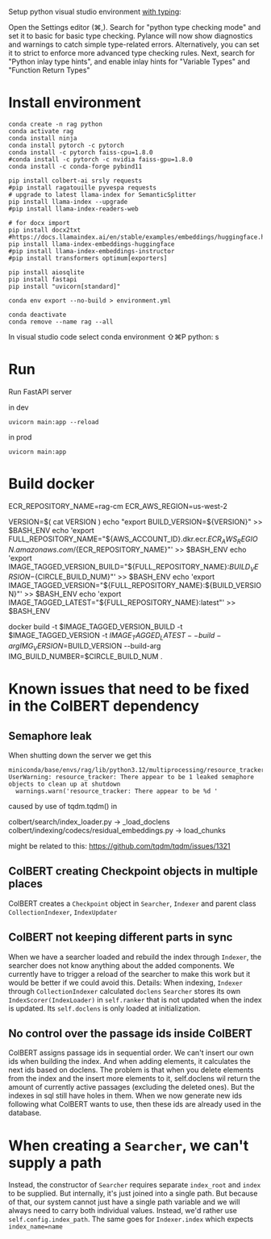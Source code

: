 
Setup python visual studio environment [with typing](https://code.visualstudio.com/docs/python/tutorial-fastapi):

Open the Settings editor (⌘,).
Search for "python type checking mode" and set it to basic for basic type checking. Pylance will now show diagnostics and warnings to catch simple type-related errors. Alternatively, you can set it to strict to enforce more advanced type checking rules.
Next, search for "Python inlay type hints", and enable inlay hints for "Variable Types" and "Function Return Types"

# Install environment
```
conda create -n rag python
conda activate rag
conda install ninja
conda install pytorch -c pytorch
conda install -c pytorch faiss-cpu=1.8.0
#conda install -c pytorch -c nvidia faiss-gpu=1.8.0
conda install -c conda-forge pybind11

pip install colbert-ai srsly requests
#pip install ragatouille pyvespa requests
# upgrade to latest llama-index for SemanticSplitter
pip install llama-index --upgrade
#pip install llama-index-readers-web

# for docx import
pip install docx2txt
#https://docs.llamaindex.ai/en/stable/examples/embeddings/huggingface.html
pip install llama-index-embeddings-huggingface
#pip install llama-index-embeddings-instructor
#pip install transformers optimum[exporters]

pip install aiosqlite
pip install fastapi
pip install "uvicorn[standard]"

conda env export --no-build > environment.yml

conda deactivate 
conda remove --name rag --all
```

In visual studio code select conda environment 
⇧⌘P python: s

# Run

Run FastAPI server

in dev
```
uvicorn main:app --reload
```

in prod
```
uvicorn main:app
```

# Build docker
ECR_REPOSITORY_NAME=rag-cm
ECR_AWS_REGION=us-west-2

VERSION=$( cat VERSION )
echo "export BUILD_VERSION=${VERSION}" >> $BASH_ENV
echo 'export FULL_REPOSITORY_NAME="${AWS_ACCOUNT_ID}.dkr.ecr.${ECR_AWS_REGION}.amazonaws.com/${ECR_REPOSITORY_NAME}"' >> $BASH_ENV
echo 'export IMAGE_TAGGED_VERSION_BUILD="${FULL_REPOSITORY_NAME}:${BUILD_VERSION}-${CIRCLE_BUILD_NUM}"' >> $BASH_ENV
echo 'export IMAGE_TAGGED_VERSION="${FULL_REPOSITORY_NAME}:${BUILD_VERSION}"' >> $BASH_ENV
echo 'export IMAGE_TAGGED_LATEST="${FULL_REPOSITORY_NAME}:latest"' >> $BASH_ENV


docker build -t $IMAGE_TAGGED_VERSION_BUILD -t $IMAGE_TAGGED_VERSION -t $IMAGE_TAGGED_LATEST --build-arg IMG_VERSION=$BUILD_VERSION --build-arg IMG_BUILD_NUMBER=$CIRCLE_BUILD_NUM .


# Known issues that need to be fixed in the ColBERT dependency

## Semaphore leak
When shutting down the server we get this
```
miniconda/base/envs/rag/lib/python3.12/multiprocessing/resource_tracker.py:254: UserWarning: resource_tracker: There appear to be 1 leaked semaphore objects to clean up at shutdown
  warnings.warn('resource_tracker: There appear to be %d '
```

caused by use of tqdm.tqdm() in

colbert/search/index_loader.py -> _load_doclens
colbert/indexing/codecs/residual_embeddings.py -> load_chunks

might be related to this:
https://github.com/tqdm/tqdm/issues/1321

## ColBERT creating Checkpoint objects in multiple places
ColBERT creates a `Checkpoint` object in `Searcher`, `Indexer` and parent class `CollectionIndexer`, `IndexUpdater`

## ColBERT not keeping different parts in sync
When we have a searcher loaded and rebuild the index through `Indexer`, the searcher does not know anything about the added components. We currently have to trigger a reload of the searcher to make this work but it would be better if we could avoid this.
Details:
When indexing, `Indexer` through `CollectionIndexer` calculated `doclens`
`Searcher` stores its own `IndexScorer(IndexLoader)` in `self.ranker` that is not updated when the index is updated. Its `self.doclens` is only loaded at initialization. 

## No control over the passage ids inside ColBERT
ColBERT assigns passage ids in sequential order. We can't insert our own ids when building the index. And when adding elements, it calculates the next ids based on doclens. The problem is that when you delete elements from the index and the insert more elements to it, self.doclens wil return the amount of currently active passages (excluding the deleted ones). But the indexes in sql still have holes in them. When we now generate new ids following what ColBERT wants to use, then these ids are already used in the database.

# When creating a `Searcher`, we can't supply a path
Instead, the constructor of `Searcher` requires separate `index_root` and `index` to be supplied. But internally, it's just joined into a single path. But because of that, our system cannot just have a single path variable and we will always need to carry both individual values. Instead, we'd rather use `self.config.index_path`. The same goes for `Indexer.index` which expects `index_name=name`